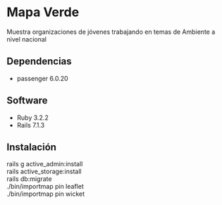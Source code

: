 # Mapa Verde
Muestra organizaciones de jóvenes trabajando en temas de Ambiente a nivel nacional

## Dependencias
- passenger 6.0.20

## Software
- Ruby 3.2.2
- Rails 7.1.3

## Instalación
rails g active_admin:install  
rails active_storage:install  
rails db:migrate  
./bin/importmap pin leaflet  
./bin/importmap pin wicket  
